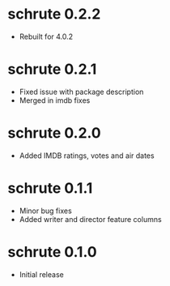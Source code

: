# schrute 0.2.2
* Rebuilt for 4.0.2

# schrute 0.2.1
* Fixed issue with package description
* Merged in imdb fixes

# schrute 0.2.0
* Added IMDB ratings, votes and air dates

# schrute 0.1.1
* Minor bug fixes
* Added writer and director feature columns

# schrute 0.1.0
* Initial release


